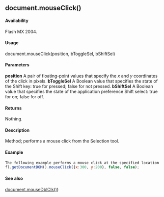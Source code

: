 ## document.mouseClick()

#### Availability

Flash MX 2004.

#### Usage

document.mouseClick(position, bToggleSel, bShiftSel)

#### Parameters

**position** A pair of floating-point values that specify the *x* and *y* coordinates of the click in pixels.
**bToggleSel** A Boolean value that specifies the state of the Shift key: true for pressed; false for not pressed.
**bShiftSel** A Boolean value that specifies the state of the application preference Shift select: true for on; false for off.

#### Returns

Nothing.

#### Description

Method; performs a mouse click from the Selection tool.

#### Example

```javascript
The following example performs a mouse click at the specified location:
fl.getDocumentDOM().mouseClick({x:300, y:200}, false, false);

```
#### See also

[document.mouseDblClk()](#!AdobeDocs/developers-animatesdk-docs/test/Document_object/docum140.md))

<span id="document.mouseDblClk()" class="anchor"></span>
